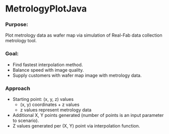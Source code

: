 # MetrologyPlotJava
### Purpose:
Plot metrology data as wafer map via simulation of Real-Fab data collection metrology tool.

### Goal:
* Find fastest interpolation method.
* Balance speed with image quality.
* Supply customers with wafer map image with metrology data.

### Approach
* Starting point: (x, y, z) values
  - (x, y) coordinates + z values
  - z values represent metrology data 
* Additional X, Y points generated (number of points is an input parameter to scenario).
* Z values generated per (X, Y) point via interpolation function.
